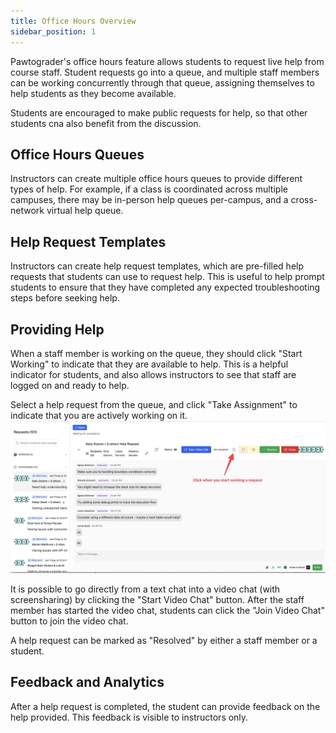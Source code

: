 ```yaml
---
title: Office Hours Overview
sidebar_position: 1
---
```


Pawtograder's office hours feature allows students to request live help from course staff. Student requests go into a queue, and multiple staff members can be working concurrently through that queue, assigning themselves to help students as they become available. 

Students are encouraged to make public requests for help, so that other students cna also benefit from the discussion.

## Office Hours Queues
Instructors can create multiple office hours queues to provide different types of help. For example, if a class is coordinated across multiple campuses, there may be in-person help queues per-campus, and a cross-network virtual help queue.

## Help Request Templates
Instructors can create help request templates, which are pre-filled help requests that students can use to request help. This is useful to help prompt students to ensure that they have completed any expected troubleshooting steps before seeking help.

## Providing Help
When a staff member is working on the queue, they should click "Start Working" to indicate that they are available to help. This is a helpful indicator for students, and also allows instructors to see that staff are logged on and ready to help.

Select a help request from the queue, and click "Take Assignment" to indicate that you are actively working on it.
![alt text](assets/intro-1756044297916.png)

It is possible to go directly from a text chat into a video chat (with screensharing) by clicking the "Start Video Chat" button. After the staff member has started the video chat, students can click the "Join Video Chat" button to join the video chat.

A help request can be marked as "Resolved" by either a staff member or a student.

## Feedback and Analytics
After a help request is completed, the student can provide feedback on the help provided. This feedback is visible to instructors only.